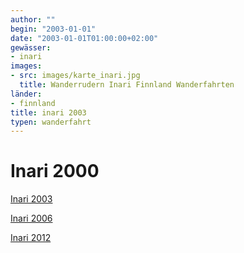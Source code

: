 ```yaml
---
author: ""
begin: "2003-01-01"
date: "2003-01-01T01:00:00+02:00"
gewässer: 
- inari
images:
- src: images/karte_inari.jpg
  title: Wanderrudern Inari Finnland Wanderfahrten
länder: 
- finnland
title: inari 2003
typen: wanderfahrt
---
```



# Inari 2000


[Inari 2003](/berichte/2003/inari03)

[Inari 2006](/berichte/2006/inari06)

[Inari 2012](/berichte/2012/finnland_inari_2012)
